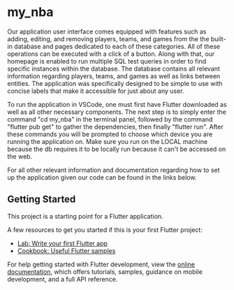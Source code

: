 
# my_nba

Our application user interface comes equipped with features such as adding, editing, and removing players, teams, and games from the the built-in database and pages dedicated to each of these categories. All of these operations can be executed with a click of a button. Along with that, our homepage is enabled to run multiple SQL test queries in order to find specific instances within the database. The database contains all relevant information regarding players, teams, and games as well as links between entities. The application was specifically designed to be simple to use with concise labels that make it accessible for just about any user.

To run the application in VSCode, one must first have Flutter downloaded as well as all other necessary components. The next step is to simply enter the command "cd my_nba" in the terminal panel, followed by the command "flutter pub get" to gather the dependencies, then finally "flutter run". After these commands you will be prompted to choose which device you are running the application on. Make sure you run on the LOCAL machine because the db requires it to be locally run because it can't be accessed on the web.

For all other relevant information and documentation regarding how to set up the application given our code can be found in the links below. 


## Getting Started

This project is a starting point for a Flutter application.

A few resources to get you started if this is your first Flutter project:

- [Lab: Write your first Flutter app](https://docs.flutter.dev/get-started/codelab)
- [Cookbook: Useful Flutter samples](https://docs.flutter.dev/cookbook)

For help getting started with Flutter development, view the
[online documentation](https://docs.flutter.dev/), which offers tutorials,
samples, guidance on mobile development, and a full API reference.

 